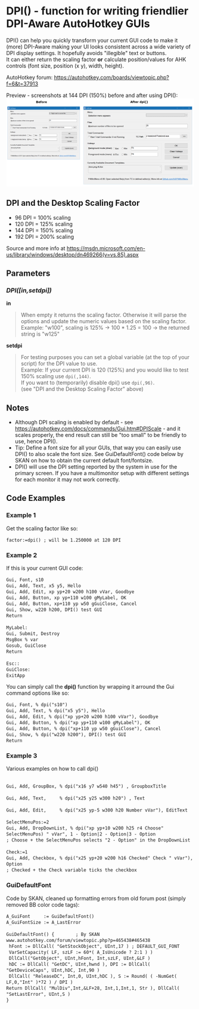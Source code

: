 # DPI() - function for writing friendlier DPI-Aware AutoHotkey GUIs

DPI() can help you quickly transform your current GUI code to make it (more) DPI-Aware making your UI looks consistent
across a wide variety of DPI display settings. It hopefully avoids "illegible" text or buttons.  
It can either return the scaling factor **or** calculate position/values for AHK controls (font size, position (x y), width, height).

AutoHotkey forum: https://autohotkey.com/boards/viewtopic.php?f=6&t=37913

Preview - screenshots at 144 DPI (150%) before and after using DPI(): 
![before and after](https://raw.githubusercontent.com/hi5/_resources/master/before-after-dpi.png "before - after")

## DPI and the Desktop Scaling Factor

*  96 DPI = 100% scaling
* 120 DPI = 125% scaling
* 144 DPI = 150% scaling
* 192 DPI = 200% scaling

Source and more info at https://msdn.microsoft.com/en-us/library/windows/desktop/dn469266(v=vs.85).aspx

## Parameters

### *DPI([in,setdpi])*

__in__

> When empty it returns the scaling factor. Otherwise it will parse the options
> and update the numeric values based on the scaling factor.  
> Example: "w100", scaling is 125% -> 100 * 1.25 = 100 -> the returned string is "w125"

__setdpi__

> For testing purposes you can set a global variable (at the top of your script) for the DPI value to use.  
> Example: If your current DPI is 120 (125%) and you would like to test 150% scaling
> use ```dpi(,144)```.  
> If you want to (temporarily) disable dpi() use ```dpi(,96)```.   
> (see "DPI and the Desktop Scaling Factor" above)

## Notes

* Although DPI scaling is enabled by default - see https://autohotkey.com/docs/commands/Gui.htm#DPIScale - and it scales properly, the end result can still be "too small" to be friendly to use, hence DPI().
* Tip: Define a font size for all your GUIs, that way you can easily use DPI() to also scale the font size. See GuiDefaultFont() code below by SKAN on how to obtain the current default font/fontsize.
* DPI() will use the DPI setting reported by the system in use for the primary screen. If you have a multimonitor setup with different settings for each monitor it may not work correctly.

## Code Examples

### Example 1

Get the scaling factor like so:

```autohotkey
factor:=dpi() ; will be 1.250000 at 120 DPI
```

### Example 2

If this is your current GUI code:

```autohotkey
Gui, Font, s10
Gui, Add, Text, x5 y5, Hello
Gui, Add, Edit, xp yp+20 w200 h100 vVar, Goodbye
Gui, Add, Button, xp yp+110 w100 gMyLabel, OK
Gui, Add, Button, xp+110 yp w50 gGuiClose, Cancel
Gui, Show, w220 h200, DPI() test GUI
Return

MyLabel:
Gui, Submit, Destroy
MsgBox % var
Gosub, GuiClose
Return

Esc::
GuiClose:
ExitApp
```

You can simply call the **dpi()** function by wrapping it arround the Gui command options like so:

```autohotkey
Gui, Font, % dpi("s10")
Gui, Add, Text, % dpi("x5 y5"), Hello
Gui, Add, Edit, % dpi("xp yp+20 w200 h100 vVar"), Goodbye
Gui, Add, Button, % dpi("xp yp+110 w100 gMyLabel"), OK
Gui, Add, Button, % dpi("xp+110 yp w50 gGuiClose"), Cancel
Gui, Show, % dpi("w220 h200"), DPI() test GUI
Return
```

### Example 3

Various examples on how to call dpi()

```autohotkey

Gui, Add, GroupBox, % dpi("x16 y7 w540 h45") , GroupboxTitle

Gui, Add, Text,     % dpi("x25 y25 w300 h20") , Text

Gui, Add, Edit,     % dpi("x25 yp-5 w300 h20 Number vVar"), EditText

SelectMenuPos:=2
Gui, Add, DropDownList, % dpi("xp yp+10 w200 h25 r4 Choose" SelectMenuPos) " vVar", 1 - Option|2 - Option|3 - Option
; Choose + the SelectMenuPos selects "2 - Option" in the DropDownList

Check:=1
Gui, Add, Checkbox, % dpi("x25 yp+20 w200 h16 Checked" Check " vVar"), Option
; Checked + the Check variable ticks the checkbox
```

### GuiDefaultFont

Code by SKAN, cleaned up formatting errors from old forum post (simply removed BB color code tags):

```autohotkey
A_GuiFont     := GuiDefaultFont()
A_GuiFontSize := A_LastError

GuiDefaultFont() {        ; By SKAN www.autohotkey.com/forum/viewtopic.php?p=465438#465438
 hFont := DllCall( "GetStockObject", UInt,17 ) ; DEFAULT_GUI_FONT
 VarSetCapacity( LF, szLF := 60*( A_IsUnicode ? 2:1 ) )
 DllCall("GetObject", UInt,hFont, Int,szLF, UInt,&LF )
 hDC := DllCall( "GetDC", UInt,hwnd ), DPI := DllCall( "GetDeviceCaps", UInt,hDC, Int,90 )
 DllCall( "ReleaseDC", Int,0, UInt,hDC ), S := Round( ( -NumGet( LF,0,"Int" )*72 ) / DPI )
Return DllCall( "MulDiv",Int,&LF+28, Int,1,Int,1, Str ), DllCall( "SetLastError", UInt,S )
}
```

